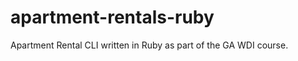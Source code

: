 apartment-rentals-ruby
======================

Apartment Rental CLI written in Ruby as part of the GA WDI course.

